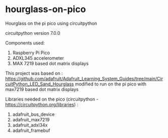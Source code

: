 # hourglass-on-pico
Hourglass on the pi pico using circuitpython

circuitpython version 7.0.0

Components used:
1. Raspberry Pi Pico
2. ADXL345 accelerometer
3. MAX 7219 based dot matrix displays

This project was based on : https://github.com/adafruit/Adafruit_Learning_System_Guides/tree/main/CircuitPython_LED_Sand_Hourglass
modified to run on the pi pico with max7219 based dot matrix displays

Libraries needed on the pico (circuitpython - https://circuitpython.org/libraries) :
1. adafruit_bus_device
2. adafruit_max7219
3. adafruit_adxl34x
4. adafruit_framebuf
